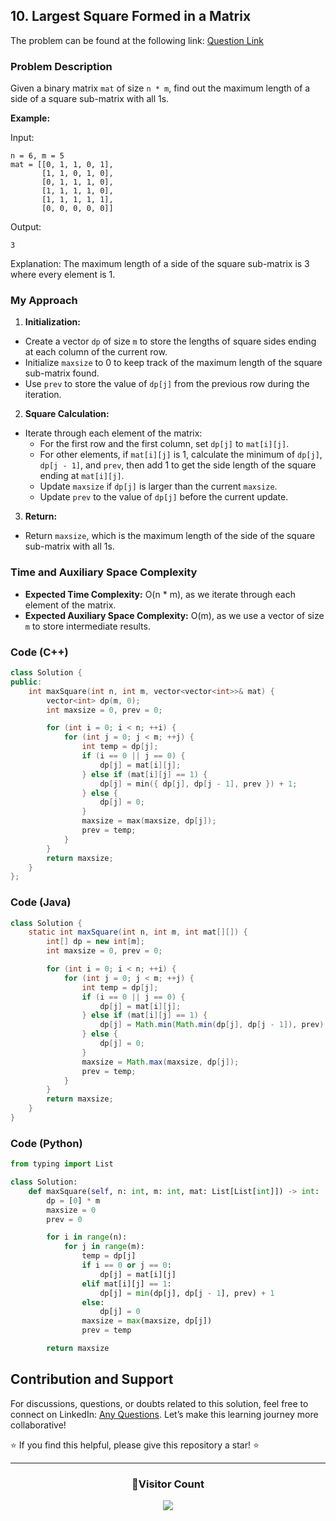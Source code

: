 ## 10. Largest Square Formed in a Matrix

The problem can be found at the following link: [Question Link](https://www.geeksforgeeks.org/problems/largest-square-formed-in-a-matrix0806/1)

### Problem Description

Given a binary matrix `mat` of size `n * m`, find out the maximum length of a side of a square sub-matrix with all 1s.

**Example:**

Input:

```
n = 6, m = 5
mat = [[0, 1, 1, 0, 1],
       [1, 1, 0, 1, 0],
       [0, 1, 1, 1, 0],
       [1, 1, 1, 1, 0],
       [1, 1, 1, 1, 1],
       [0, 0, 0, 0, 0]]
```

Output:

```
3
```

Explanation:
The maximum length of a side of the square sub-matrix is 3 where every element is 1.

### My Approach

1. **Initialization:**

- Create a vector `dp` of size `m` to store the lengths of square sides ending at each column of the current row.
- Initialize `maxsize` to 0 to keep track of the maximum length of the square sub-matrix found.
- Use `prev` to store the value of `dp[j]` from the previous row during the iteration.

2. **Square Calculation:**

- Iterate through each element of the matrix:
  - For the first row and the first column, set `dp[j]` to `mat[i][j]`.
  - For other elements, if `mat[i][j]` is 1, calculate the minimum of `dp[j]`, `dp[j - 1]`, and `prev`, then add 1 to get the side length of the square ending at `mat[i][j]`.
  - Update `maxsize` if `dp[j]` is larger than the current `maxsize`.
  - Update `prev` to the value of `dp[j]` before the current update.

3. **Return:**

- Return `maxsize`, which is the maximum length of the side of the square sub-matrix with all 1s.

### Time and Auxiliary Space Complexity

- **Expected Time Complexity:** O(n \* m), as we iterate through each element of the matrix.
- **Expected Auxiliary Space Complexity:** O(m), as we use a vector of size `m` to store intermediate results.

### Code (C++)

```cpp
class Solution {
public:
    int maxSquare(int n, int m, vector<vector<int>>& mat) {
        vector<int> dp(m, 0);
        int maxsize = 0, prev = 0;

        for (int i = 0; i < n; ++i) {
            for (int j = 0; j < m; ++j) {
                int temp = dp[j];
                if (i == 0 || j == 0) {
                    dp[j] = mat[i][j];
                } else if (mat[i][j] == 1) {
                    dp[j] = min({ dp[j], dp[j - 1], prev }) + 1;
                } else {
                    dp[j] = 0;
                }
                maxsize = max(maxsize, dp[j]);
                prev = temp;
            }
        }
        return maxsize;
    }
};
```

### Code (Java)

```java
class Solution {
    static int maxSquare(int n, int m, int mat[][]) {
        int[] dp = new int[m];
        int maxsize = 0, prev = 0;

        for (int i = 0; i < n; ++i) {
            for (int j = 0; j < m; ++j) {
                int temp = dp[j];
                if (i == 0 || j == 0) {
                    dp[j] = mat[i][j];
                } else if (mat[i][j] == 1) {
                    dp[j] = Math.min(Math.min(dp[j], dp[j - 1]), prev) + 1;
                } else {
                    dp[j] = 0;
                }
                maxsize = Math.max(maxsize, dp[j]);
                prev = temp;
            }
        }
        return maxsize;
    }
}
```

### Code (Python)

```python
from typing import List

class Solution:
    def maxSquare(self, n: int, m: int, mat: List[List[int]]) -> int:
        dp = [0] * m
        maxsize = 0
        prev = 0

        for i in range(n):
            for j in range(m):
                temp = dp[j]
                if i == 0 or j == 0:
                    dp[j] = mat[i][j]
                elif mat[i][j] == 1:
                    dp[j] = min(dp[j], dp[j - 1], prev) + 1
                else:
                    dp[j] = 0
                maxsize = max(maxsize, dp[j])
                prev = temp

        return maxsize
```

## Contribution and Support

For discussions, questions, or doubts related to this solution, feel free to connect on LinkedIn: [Any Questions](https://www.linkedin.com/in/patel-hetkumar-sandipbhai-8b110525a/). Let’s make this learning journey more collaborative!

⭐ If you find this helpful, please give this repository a star! ⭐

---

<div align="center">
  <h3><b>📍Visitor Count</b></h3>
</div>

<p align="center">
  <img src="https://visitor-badge.laobi.icu/badge?page_id=Hunterdii.GeeksforGeeks-POTD" />
</p>
